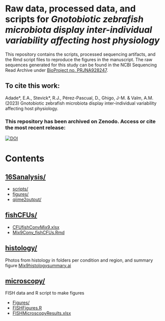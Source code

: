 # Raw data, processed data, and scripts for *Gnotobiotic zebrafish microbiota display inter-individual variability affecting host physiology*

This repository contains the scripts, processed sequencing artifacts, and the Rmd script files to reproduce the figures in the manuscript. The raw sequences generated for this study can be found in the NCBI Sequencing Read Archive under [BioProject no. PRJNA928247](https://www.ncbi.nlm.nih.gov/bioproject/PRJNA928247).


## To cite this work:

Adade\*, E.A., Stevick\*, R.J., Pérez-Pascual, D., Ghigo, J-M. & Valm, A.M. (2023) Gnotobiotic zebrafish microbiota display inter-individual variability affecting host physiology.

### This repository has been archived on Zenodo. Access or cite the most recent release:  
[![DOI](https://zenodo.org/badge/578616907.svg)](https://zenodo.org/badge/latestdoi/578616907)


# Contents

## [16Sanalysis/](16Sanalysis/)
- [scripts/](16Sanalysis/scripts/)
- [figures/](16Sanalysis/figures/)
- [qiime2output/](16Sanalysis/qiime2output/)

## [fishCFUs/](fishCFUs/)
- [CFUfishConvMix9.xlsx](fishCFUs/CFUfishConvMix9.xlsx)
- [Mix9Conv_fishCFUs.Rmd](fishCFUs/Mix9Conv_fishCFUs.Rmd)

## [histology/](histology/)
Photos from histology in folders per condition and region, and summary figure [Mix9histologysummary.ai](histology/Mix9histologysummary.ai)

## [microscopy/](Microscopy/)
FISH data and R script to make figures
- [Figures/](Microscopy/Figures/)
- [FISHFigures.R](Microscopy/FISHFigures.R)
- [FISHMicroscopyResults.xlsx](Microscopy/FISHMicroscopyResults.xlsx)
